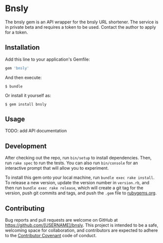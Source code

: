 # Bnsly

The bnsly gem is an API wrapper for the bnsly URL shortener. The service is in private beta and requires a token to be used. Contact the author to apply for a token.

## Installation

Add this line to your application's Gemfile:

```ruby
gem 'bnsly'
```

And then execute:

    $ bundle

Or install it yourself as:

    $ gem install bnsly

## Usage

TODO: add API documentation

## Development

After checking out the repo, run `bin/setup` to install dependencies. Then, run `rake spec` to run the tests. You can also run `bin/console` for an interactive prompt that will allow you to experiment.

To install this gem onto your local machine, run `bundle exec rake install`. To release a new version, update the version number in `version.rb`, and then run `bundle exec rake release`, which will create a git tag for the version, push git commits and tags, and push the `.gem` file to [rubygems.org](https://rubygems.org).

## Contributing

Bug reports and pull requests are welcome on GitHub at https://github.com/[USERNAME]/bnsly. This project is intended to be a safe, welcoming space for collaboration, and contributors are expected to adhere to the [Contributor Covenant](contributor-covenant.org) code of conduct.

